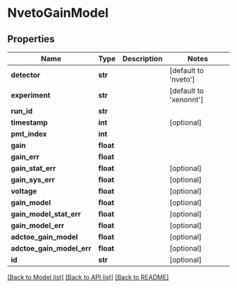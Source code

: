 # NvetoGainModel

## Properties
Name | Type | Description | Notes
------------ | ------------- | ------------- | -------------
**detector** | **str** |  | [default to 'nveto']
**experiment** | **str** |  | [default to 'xenonnt']
**run_id** | **str** |  | 
**timestamp** | **int** |  | [optional] 
**pmt_index** | **int** |  | 
**gain** | **float** |  | 
**gain_err** | **float** |  | 
**gain_stat_err** | **float** |  | [optional] 
**gain_sys_err** | **float** |  | [optional] 
**voltage** | **float** |  | [optional] 
**gain_model** | **float** |  | [optional] 
**gain_model_stat_err** | **float** |  | [optional] 
**gain_model_err** | **float** |  | [optional] 
**adctoe_gain_model** | **float** |  | [optional] 
**adctoe_gain_model_err** | **float** |  | [optional] 
**id** | **str** |  | [optional] 

[[Back to Model list]](../README.md#documentation-for-models) [[Back to API list]](../README.md#documentation-for-api-endpoints) [[Back to README]](../README.md)


